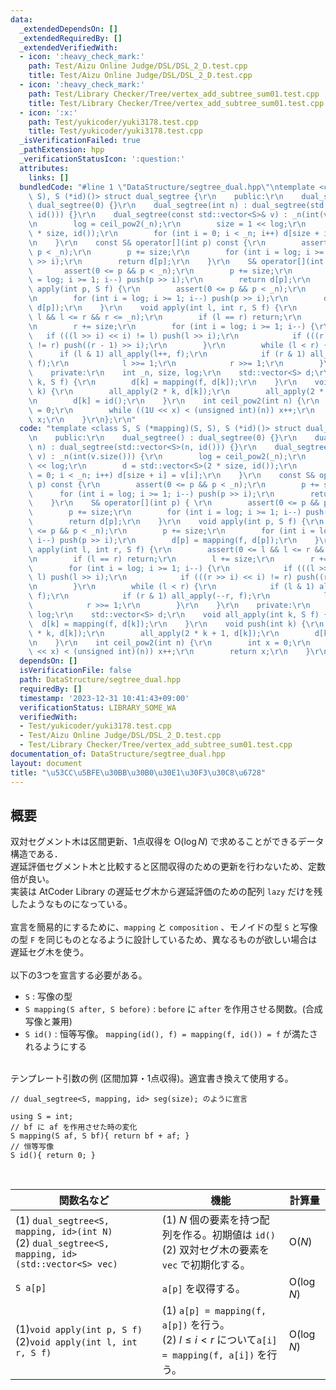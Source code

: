 ```yaml
---
data:
  _extendedDependsOn: []
  _extendedRequiredBy: []
  _extendedVerifiedWith:
  - icon: ':heavy_check_mark:'
    path: Test/Aizu Online Judge/DSL/DSL_2_D.test.cpp
    title: Test/Aizu Online Judge/DSL/DSL_2_D.test.cpp
  - icon: ':heavy_check_mark:'
    path: Test/Library Checker/Tree/vertex_add_subtree_sum01.test.cpp
    title: Test/Library Checker/Tree/vertex_add_subtree_sum01.test.cpp
  - icon: ':x:'
    path: Test/yukicoder/yuki3178.test.cpp
    title: Test/yukicoder/yuki3178.test.cpp
  _isVerificationFailed: true
  _pathExtension: hpp
  _verificationStatusIcon: ':question:'
  attributes:
    links: []
  bundledCode: "#line 1 \"DataStructure/segtree_dual.hpp\"\ntemplate <class S, S (*mapping)(S,\
    \ S), S (*id)()> struct dual_segtree {\r\n    public:\r\n    dual_segtree() :\
    \ dual_segtree(0) {}\r\n    dual_segtree(int n) : dual_segtree(std::vector<S>(n,\
    \ id())) {}\r\n    dual_segtree(const std::vector<S>& v) : _n(int(v.size())) {\r\
    \n        log = ceil_pow2(_n);\r\n        size = 1 << log;\r\n        d = std::vector<S>(2\
    \ * size, id());\r\n        for (int i = 0; i < _n; i++) d[size + i] = v[i];\r\
    \n    }\r\n    const S& operator[](int p) const {\r\n        assert(0 <= p &&\
    \ p < _n);\r\n        p += size;\r\n        for (int i = log; i >= 1; i--) push(p\
    \ >> i);\r\n        return d[p];\r\n    }\r\n    S& operator[](int p) { \r\n \
    \       assert(0 <= p && p < _n);\r\n        p += size;\r\n        for (int i\
    \ = log; i >= 1; i--) push(p >> i);\r\n        return d[p];\r\n    }\r\n    void\
    \ apply(int p, S f) {\r\n        assert(0 <= p && p < _n);\r\n        p += size;\r\
    \n        for (int i = log; i >= 1; i--) push(p >> i);\r\n        d[p] = mapping(f,\
    \ d[p]);\r\n    }\r\n    void apply(int l, int r, S f) {\r\n        assert(0 <=\
    \ l && l <= r && r <= _n);\r\n        if (l == r) return;\r\n        l += size;\r\
    \n        r += size;\r\n        for (int i = log; i >= 1; i--) {\r\n         \
    \   if (((l >> i) << i) != l) push(l >> i);\r\n            if (((r >> i) << i)\
    \ != r) push((r - 1) >> i);\r\n        }\r\n        while (l < r) {\r\n      \
    \      if (l & 1) all_apply(l++, f);\r\n            if (r & 1) all_apply(--r,\
    \ f);\r\n            l >>= 1;\r\n            r >>= 1;\r\n        }\r\n    }\r\n\
    \    private:\r\n    int _n, size, log;\r\n    std::vector<S> d;\r\n    void all_apply(int\
    \ k, S f) {\r\n        d[k] = mapping(f, d[k]);\r\n    }\r\n    void push(int\
    \ k) {\r\n        all_apply(2 * k, d[k]);\r\n        all_apply(2 * k + 1, d[k]);\r\
    \n        d[k] = id();\r\n    }\r\n    int ceil_pow2(int n) {\r\n        int x\
    \ = 0;\r\n        while ((1U << x) < (unsigned int)(n)) x++;\r\n        return\
    \ x;\r\n    }\r\n};\r\n"
  code: "template <class S, S (*mapping)(S, S), S (*id)()> struct dual_segtree {\r\
    \n    public:\r\n    dual_segtree() : dual_segtree(0) {}\r\n    dual_segtree(int\
    \ n) : dual_segtree(std::vector<S>(n, id())) {}\r\n    dual_segtree(const std::vector<S>&\
    \ v) : _n(int(v.size())) {\r\n        log = ceil_pow2(_n);\r\n        size = 1\
    \ << log;\r\n        d = std::vector<S>(2 * size, id());\r\n        for (int i\
    \ = 0; i < _n; i++) d[size + i] = v[i];\r\n    }\r\n    const S& operator[](int\
    \ p) const {\r\n        assert(0 <= p && p < _n);\r\n        p += size;\r\n  \
    \      for (int i = log; i >= 1; i--) push(p >> i);\r\n        return d[p];\r\n\
    \    }\r\n    S& operator[](int p) { \r\n        assert(0 <= p && p < _n);\r\n\
    \        p += size;\r\n        for (int i = log; i >= 1; i--) push(p >> i);\r\n\
    \        return d[p];\r\n    }\r\n    void apply(int p, S f) {\r\n        assert(0\
    \ <= p && p < _n);\r\n        p += size;\r\n        for (int i = log; i >= 1;\
    \ i--) push(p >> i);\r\n        d[p] = mapping(f, d[p]);\r\n    }\r\n    void\
    \ apply(int l, int r, S f) {\r\n        assert(0 <= l && l <= r && r <= _n);\r\
    \n        if (l == r) return;\r\n        l += size;\r\n        r += size;\r\n\
    \        for (int i = log; i >= 1; i--) {\r\n            if (((l >> i) << i) !=\
    \ l) push(l >> i);\r\n            if (((r >> i) << i) != r) push((r - 1) >> i);\r\
    \n        }\r\n        while (l < r) {\r\n            if (l & 1) all_apply(l++,\
    \ f);\r\n            if (r & 1) all_apply(--r, f);\r\n            l >>= 1;\r\n\
    \            r >>= 1;\r\n        }\r\n    }\r\n    private:\r\n    int _n, size,\
    \ log;\r\n    std::vector<S> d;\r\n    void all_apply(int k, S f) {\r\n      \
    \  d[k] = mapping(f, d[k]);\r\n    }\r\n    void push(int k) {\r\n        all_apply(2\
    \ * k, d[k]);\r\n        all_apply(2 * k + 1, d[k]);\r\n        d[k] = id();\r\
    \n    }\r\n    int ceil_pow2(int n) {\r\n        int x = 0;\r\n        while ((1U\
    \ << x) < (unsigned int)(n)) x++;\r\n        return x;\r\n    }\r\n};\r\n"
  dependsOn: []
  isVerificationFile: false
  path: DataStructure/segtree_dual.hpp
  requiredBy: []
  timestamp: '2023-12-31 10:41:43+09:00'
  verificationStatus: LIBRARY_SOME_WA
  verifiedWith:
  - Test/yukicoder/yuki3178.test.cpp
  - Test/Aizu Online Judge/DSL/DSL_2_D.test.cpp
  - Test/Library Checker/Tree/vertex_add_subtree_sum01.test.cpp
documentation_of: DataStructure/segtree_dual.hpp
layout: document
title: "\u53CC\u5BFE\u30BB\u30B0\u30E1\u30F3\u30C8\u6728"
---
```


## 概要
双対セグメント木は区間更新、1点収得を $\text{O}(\log N)$ で求めることができるデータ構造である．<br>
遅延評価セグメント木と比較すると区間収得のための更新を行わないため、定数倍が良い。<br>
実装は AtCoder Library の遅延セグ木から遅延評価のための配列 `lazy` だけを残したようなものになっている。<br><br>
宣言を簡易的にするために、`mapping` と `composition` 、モノイドの型 `S` と写像の型 `F` を同じものとなるように設計しているため、異なるものが欲しい場合は遅延セグ木を使う。<br><br>
以下の3つを宣言する必要がある。
- `S` : 写像の型 
- `S mapping(S after, S before)` : `before` に `after` を作用させる関数。(合成写像と兼用) 
- `S id()` : 恒等写像。 `mapping(id(), f) = mapping(f, id()) = f` が満たされるようにする

<br>
テンプレート引数の例 (区間加算・1点収得)。適宜書き換えて使用する。

```
// dual_segtree<S, mapping, id> seg(size); のように宣言

using S = int;
// bf に af を作用させた時の変化
S mapping(S af, S bf){ return bf + af; }
// 恒等写像
S id(){ return 0; }
```

<br>

|関数名など|機能|計算量|
|---------|----|-----|
|(1) `dual_segtree<S, mapping, id>(int N)` <br> (2) `dual_segtree<S, mapping, id>(std::vector<S> vec)` | (1) $N$ 個の要素を持つ配列を作る。初期値は `id()` <br> (2) 双対セグ木の要素を `vec` で初期化する。| $\text{O}(N)$ |
|`S a[p]`|`a[p]` を収得する。  | $\text{O}(\log N)$|
|(1)`void apply(int p, S f)` <br> (2)`void apply(int l, int r, S f)`|(1) `a[p] = mapping(f, a[p])` を行う。<br>(2) $l \leq i < r$ について`a[i] = mapping(f, a[i])` を行う。 | $\text{O}(\log N)$ |
